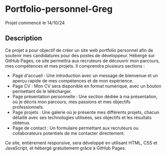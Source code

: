 # Portfolio-personnel-Greg

Projet commencé le 14/10/24

## Description

Ce projet a pour objectif de créer un site web portfolio personnel afin de soutenir mes candidatures pour des postes de développeur. Hébergé sur GitHub Pages, ce site permettra aux recruteurs de découvrir mon parcours, mes compétences et mes projets. Il comprendra plusieurs sections :

- Page d'accueil : Une introduction avec un message de bienvenue et un aperçu rapide de mes compétences et de mon expérience.
- Page CV : Mon CV sera disponible en format numérique, avec un bouton permettant de le télécharger.
- Page présentation personnelle : Une section dédiée à ma présentation, où je décris mon parcours, mes passions et mes objectifs professionnels.
- Page projets : Une galerie où je présente mes différents projets, chacun détaillé avec ses technologies utilisées, ses objectifs et les résultats obtenus.
- Page de contact : Un formulaire permettant aux recruteurs ou collaborateurs potentiels de me contacter directement.

Ce site, entièrement responsive, sera développé en utilisant HTML, CSS et JavaScript, et hébergé gratuitement grâce à GitHub Pages.

